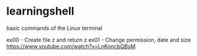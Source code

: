 # learningshell
basic commands of the Linux terminal

ex00 - Create file z and return z
ex01 - Change permission, date and size
https://www.youtube.com/watch?v=LnKoncbQBsM

